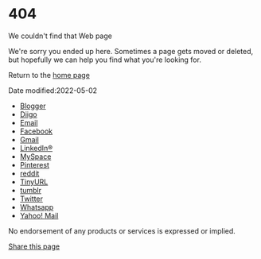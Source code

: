 # 404

We couldn't find that Web page

We're sorry you ended up here. Sometimes a page gets moved or deleted, but hopefully we can help you find what you're looking for.

Return to the [home page](/en)

Date modified:2022-05-02

- [Blogger](https://www.blogger.com/blog_this.pyra?t=&u=https%3A%2F%2Fwww.osfi-bsif.gc.ca%2Fen%2Fguidance%2Fguidance-library%2Fcapital-adequacy-requirements-car-2022-chapter-3-operational-risk&n=404%20-%20Office%20of%20the%20Superintendent%20of%20Financial%20Institutions)
- [Diigo](https://www.diigo.com/post?url=https%3A%2F%2Fwww.osfi-bsif.gc.ca%2Fen%2Fguidance%2Fguidance-library%2Fcapital-adequacy-requirements-car-2022-chapter-3-operational-risk&title=404%20-%20Office%20of%20the%20Superintendent%20of%20Financial%20Institutions)
- [Email](mailto:?subject=404%20-%20Office%20of%20the%20Superintendent%20of%20Financial%20Institutions&body=https%3A%2F%2Fwww.osfi-bsif.gc.ca%2Fen%2Fguidance%2Fguidance-library%2Fcapital-adequacy-requirements-car-2022-chapter-3-operational-risk%0A)
- [Facebook](https://www.facebook.com/sharer.php?u=https%3A%2F%2Fwww.osfi-bsif.gc.ca%2Fen%2Fguidance%2Fguidance-library%2Fcapital-adequacy-requirements-car-2022-chapter-3-operational-risk&t=404%20-%20Office%20of%20the%20Superintendent%20of%20Financial%20Institutions)
- [Gmail](https://mail.google.com/mail/?view=cm&fs=1&tf=1&to=&su=404%20-%20Office%20of%20the%20Superintendent%20of%20Financial%20Institutions&body=https%3A%2F%2Fwww.osfi-bsif.gc.ca%2Fen%2Fguidance%2Fguidance-library%2Fcapital-adequacy-requirements-car-2022-chapter-3-operational-risk%0A)
- [LinkedIn®](https://www.linkedin.com/shareArticle?mini=true&url=https%3A%2F%2Fwww.osfi-bsif.gc.ca%2Fen%2Fguidance%2Fguidance-library%2Fcapital-adequacy-requirements-car-2022-chapter-3-operational-risk&title=404%20-%20Office%20of%20the%20Superintendent%20of%20Financial%20Institutions&ro=false&summary=&source=)
- [MySpace](https://www.myspace.com/Modules/PostTo/Pages/?u=https%3A%2F%2Fwww.osfi-bsif.gc.ca%2Fen%2Fguidance%2Fguidance-library%2Fcapital-adequacy-requirements-car-2022-chapter-3-operational-risk&t=404%20-%20Office%20of%20the%20Superintendent%20of%20Financial%20Institutions)
- [Pinterest](https://www.pinterest.com/pin/create/button/?url=https%3A%2F%2Fwww.osfi-bsif.gc.ca%2Fen%2Fguidance%2Fguidance-library%2Fcapital-adequacy-requirements-car-2022-chapter-3-operational-risk&media=&description=404%20-%20Office%20of%20the%20Superintendent%20of%20Financial%20Institutions)
- [reddit](https://reddit.com/submit?url=https%3A%2F%2Fwww.osfi-bsif.gc.ca%2Fen%2Fguidance%2Fguidance-library%2Fcapital-adequacy-requirements-car-2022-chapter-3-operational-risk&title=404%20-%20Office%20of%20the%20Superintendent%20of%20Financial%20Institutions)
- [TinyURL](https://tinyurl.com/create.php?url=https%3A%2F%2Fwww.osfi-bsif.gc.ca%2Fen%2Fguidance%2Fguidance-library%2Fcapital-adequacy-requirements-car-2022-chapter-3-operational-risk)
- [tumblr](https://www.tumblr.com/share/link?url=https%3A%2F%2Fwww.osfi-bsif.gc.ca%2Fen%2Fguidance%2Fguidance-library%2Fcapital-adequacy-requirements-car-2022-chapter-3-operational-risk&name=404%20-%20Office%20of%20the%20Superintendent%20of%20Financial%20Institutions&description=)
- [Twitter](https://twitter.com/intent/tweet?text=404%20-%20Office%20of%20the%20Superintendent%20of%20Financial%20Institutions&url=https%3A%2F%2Fwww.osfi-bsif.gc.ca%2Fen%2Fguidance%2Fguidance-library%2Fcapital-adequacy-requirements-car-2022-chapter-3-operational-risk)
- [Whatsapp](https://api.whatsapp.com/send?text=404%20-%20Office%20of%20the%20Superintendent%20of%20Financial%20Institutions%0A%0Ahttps%3A%2F%2Fwww.osfi-bsif.gc.ca%2Fen%2Fguidance%2Fguidance-library%2Fcapital-adequacy-requirements-car-2022-chapter-3-operational-risk)
- [Yahoo! Mail](https://compose.mail.yahoo.com/?to=&subject=404%20-%20Office%20of%20the%20Superintendent%20of%20Financial%20Institutions&body=https%3A%2F%2Fwww.osfi-bsif.gc.ca%2Fen%2Fguidance%2Fguidance-library%2Fcapital-adequacy-requirements-car-2022-chapter-3-operational-risk%0A)

No endorsement of any products or services is expressed or implied.

[Share this page](#shr-pg-pnl1)